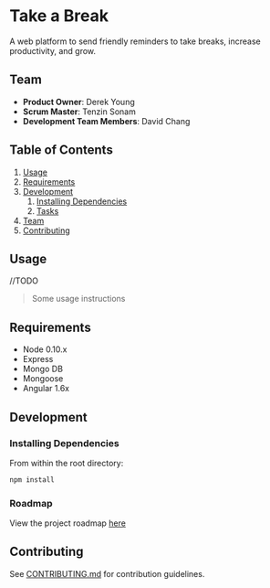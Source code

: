 # Take a Break

A web platform to send friendly reminders to take breaks, increase productivity, and grow.

## Team

  - __Product Owner__: Derek Young
  - __Scrum Master__: Tenzin Sonam
  - __Development Team Members__: David Chang

## Table of Contents

1. [Usage](#Usage)
1. [Requirements](#requirements)
1. [Development](#development)
    1. [Installing Dependencies](#installing-dependencies)
    1. [Tasks](#tasks)
1. [Team](#team)
1. [Contributing](#contributing)

## Usage

//TODO
> Some usage instructions

## Requirements

- Node 0.10.x
- Express   
- Mongo DB
- Mongoose
- Angular 1.6x


## Development

### Installing Dependencies

From within the root directory:

```sh
npm install
```

### Roadmap

View the project roadmap [here](https://github.com/AlmondBrothers/TakeABreak/projects/1)


## Contributing

See [CONTRIBUTING.md](CONTRIBUTING.md) for contribution guidelines.
